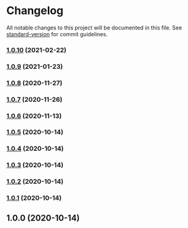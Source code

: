 # Changelog

All notable changes to this project will be documented in this file. See [standard-version](https://github.com/conventional-changelog/standard-version) for commit guidelines.

### [1.0.10](https://github.com/huanggm/use-vue-service/compare/v1.0.9...v1.0.10) (2021-02-22)

### [1.0.9](https://github.com/huanggm/use-vue-service/compare/v1.0.8...v1.0.9) (2021-01-23)

### [1.0.8](https://github.com/huanggm/use-vue-service/compare/v1.0.6...v1.0.8) (2020-11-27)

### [1.0.7](https://github.com/huanggm/use-vue-service/compare/v1.0.6...v1.0.7) (2020-11-26)

### [1.0.6](https://github.com/huanggm/use-vue-service/compare/v1.0.5...v1.0.6) (2020-11-13)

### [1.0.5](https://github.com/waitingsong/npm-base/compare/v1.0.4...v1.0.5) (2020-10-14)

### [1.0.4](https://github.com/waitingsong/npm-base/compare/v1.0.3...v1.0.4) (2020-10-14)

### [1.0.3](https://github.com/waitingsong/npm-base/compare/v1.0.2...v1.0.3) (2020-10-14)

### [1.0.2](https://github.com/waitingsong/npm-base/compare/v1.0.1...v1.0.2) (2020-10-14)

### [1.0.1](https://github.com/waitingsong/npm-base/compare/v1.0.0...v1.0.1) (2020-10-14)

## 1.0.0 (2020-10-14)
